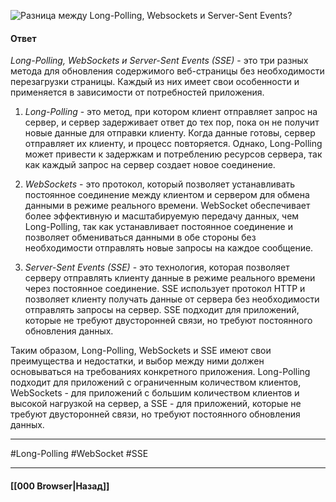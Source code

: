 ![Разница между Long-Polling, Websockets и Server-Sent Events?](https://youtu.be/xZLxdts7ZW4?t=98)

#### Ответ

*Long-Polling, WebSockets и Server-Sent Events (SSE)* - это три разных метода для обновления содержимого веб-страницы без необходимости перезагрузки страницы. Каждый из них имеет свои особенности и применяется в зависимости от потребностей приложения.

1. *Long-Polling* - это метод, при котором клиент отправляет запрос на сервер, и сервер задерживает ответ до тех пор, пока он не получит новые данные для отправки клиенту. Когда данные готовы, сервер отправляет их клиенту, и процесс повторяется. Однако, Long-Polling может привести к задержкам и потреблению ресурсов сервера, так как каждый запрос на сервер создает новое соединение.
    
2. *WebSockets* - это протокол, который позволяет устанавливать постоянное соединение между клиентом и сервером для обмена данными в режиме реального времени. WebSocket обеспечивает более эффективную и масштабируемую передачу данных, чем Long-Polling, так как устанавливает постоянное соединение и позволяет обмениваться данными в обе стороны без необходимости отправлять новые запросы на каждое сообщение.
    
3. *Server-Sent Events (SSE)* - это технология, которая позволяет серверу отправлять клиенту данные в режиме реального времени через постоянное соединение. SSE использует протокол HTTP и позволяет клиенту получать данные от сервера без необходимости отправлять запросы на сервер. SSE подходит для приложений, которые не требуют двусторонней связи, но требуют постоянного обновления данных.
    

Таким образом, Long-Polling, WebSockets и SSE имеют свои преимущества и недостатки, и выбор между ними должен основываться на требованиях конкретного приложения. Long-Polling подходит для приложений с ограниченным количеством клиентов, WebSockets - для приложений с большим количеством клиентов и высокой нагрузкой на сервер, а SSE - для приложений, которые не требуют двусторонней связи, но требуют постоянного обновления данных.

___
#Long-Polling #WebSocket #SSE

___

#### [[000 Browser|Назад]]